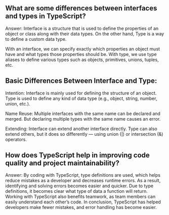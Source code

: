 ## What are some differences between interfaces and types in TypeScript?
Answer: Interface is a structure that is used to define the properties of an object or class along with their data types.
On the other hand, Type is a way to define a custom data type.

With an interface, we can specify exactly which properties an object must have and what types those properties should be.
With type, we use type aliases to define various types such as objects, primitives, unions, tuples, etc.

## Basic Differences Between Interface and Type:
Intention:
Interface is mainly used for defining the structure of an object.
Type is used to define any kind of data type (e.g., object, string, number, union, etc.).

Name Reuse:
Multiple interfaces with the same name can be declared and merged.
But declaring multiple types with the same name causes an error.

Extending:
Interface can extend another interface directly.
Type can also extend others, but it does so differently — using union (|) or intersection (&) operators.

## How does TypeScript help in improving code quality and project maintainability?
Answer: By coding with TypeScript, type definitions are used, which helps reduce mistakes as a developer and decreases runtime errors. As a result, identifying and solving errors becomes easier and quicker. Due to type definitions, it becomes clear what type of data a function will return. Working with TypeScript also benefits teamwork, as team members can easily understand each other’s code. In conclusion, TypeScript has helped developers make fewer mistakes, and error handling has become easier.
